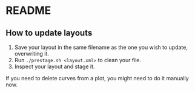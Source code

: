 # README

## How to update layouts

1. Save your layout in the same filename as the one you wish to update, overwriting it.
1. Run `./prestage.sh <layout.xml>` to clean your file.
1. Inspect your layout and stage it.

If you need to delete curves from a plot, you might need to do it manually now.